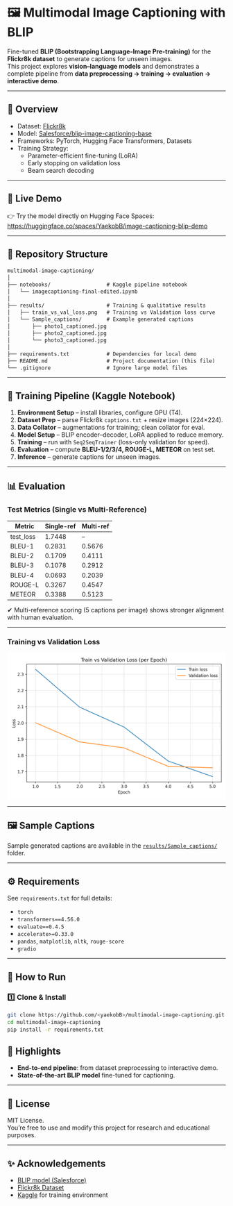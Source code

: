 # 🖼️ Multimodal Image Captioning with BLIP

Fine-tuned **BLIP (Bootstrapping Language-Image Pre-training)** for the **Flickr8k dataset** to generate captions for unseen images.  
This project explores **vision–language models** and demonstrates a complete pipeline from **data preprocessing → training → evaluation → interactive demo**.  

---

## 📌 Overview
- Dataset: [Flickr8k](https://www.kaggle.com/datasets/adityajn105/flickr8k)
- Model: [Salesforce/blip-image-captioning-base](https://huggingface.co/Salesforce/blip-image-captioning-base)
- Frameworks: PyTorch, Hugging Face Transformers, Datasets
- Training Strategy:  
  - Parameter-efficient fine-tuning (LoRA)
  - Early stopping on validation loss
  - Beam search decoding

---


## 🚀 Live Demo
👉 Try the model directly on Hugging Face Spaces:  
https://huggingface.co/spaces/YaekobB/image-captioning-blip-demo  

---

## 📂 Repository Structure
```
multimodal-image-captioning/
│
├── notebooks/                  # Kaggle pipeline notebook
│   └── imagecaptioning-final-edited.ipynb
│
├── results/                    # Training & qualitative results
│   ├── train_vs_val_loss.png   # Training vs Validation loss curve
│   └── Sample_captions/        # Example generated captions
│       ├── photo1_captioned.jpg
│       ├── photo2_captioned.jpg
│       └── photo3_captioned.jpg
│
├── requirements.txt            # Dependencies for local demo
├── README.md                   # Project documentation (this file)
└── .gitignore                  # Ignore large model files
```

---

## 🚀 Training Pipeline (Kaggle Notebook)
1. **Environment Setup** – install libraries, configure GPU (T4).
2. **Dataset Prep** – parse Flickr8k `captions.txt` + resize images (224×224).
3. **Data Collator** – augmentations for training; clean collator for eval.
4. **Model Setup** – BLIP encoder–decoder, LoRA applied to reduce memory.
5. **Training** – run with `Seq2SeqTrainer` (loss-only validation for speed).
6. **Evaluation** – compute **BLEU-1/2/3/4, ROUGE-L, METEOR** on test set.
7. **Inference** – generate captions for unseen images.

---

## 📊 Evaluation

### Test Metrics (Single vs Multi-Reference)

| Metric     | Single-ref | Multi-ref |
|------------|------------|-----------|
| test_loss  | 1.7448     | –         |
| BLEU-1     | 0.2831     | 0.5676    |
| BLEU-2     | 0.1709     | 0.4111    |
| BLEU-3     | 0.1078     | 0.2912    |
| BLEU-4     | 0.0693     | 0.2039    |
| ROUGE-L    | 0.3267     | 0.4547    |
| METEOR     | 0.3388     | 0.5123    |

✔ Multi-reference scoring (5 captions per image) shows stronger alignment with human evaluation.

---

### Training vs Validation Loss
![Training vs Validation Loss](results/train_vs_val_loss.png)

---

## 🖼️ Sample Captions
Sample generated captions are available in the [`results/Sample_captions/`](results/Sample_captions) folder.  

---

## ⚙️ Requirements
See `requirements.txt` for full details:
- `torch`
- `transformers==4.56.0`
- `evaluate==0.4.5`
- `accelerate>=0.33.0`
- `pandas`, `matplotlib`, `nltk`, `rouge-score`
- `gradio`

---

## 🚀 How to Run

### 1️⃣ Clone & Install
```bash
git clone https://github.com/<yaekobB>/multimodal-image-captioning.git
cd multimodal-image-captioning
pip install -r requirements.txt
```



## 📌 Highlights
- **End-to-end pipeline**: from dataset preprocessing to interactive demo.
- **State-of-the-art BLIP model** fine-tuned for captioning.

---


## 📜 License
MIT License.  
You’re free to use and modify this project for research and educational purposes.

---

## ✨ Acknowledgements
- [BLIP model (Salesforce)](https://huggingface.co/Salesforce/blip-image-captioning-base)  
- [Flickr8k Dataset](https://www.kaggle.com/datasets/adityajn105/flickr8k)  
- [Kaggle](https://www.kaggle.com) for training environment  
